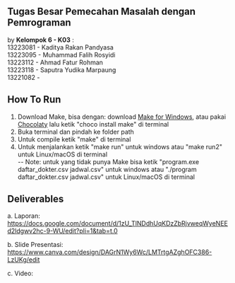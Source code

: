 ## Tugas Besar Pemecahan Masalah dengan Pemrograman <br/>
by **Kelompok 6 - K03** : <br/>
13223081 - Kaditya Rakan Pandyasa <br/>
13223095 - Muhammad Falih Rosyidi<br/>
13223112 - Ahmad Fatur Rohman <br/>
13223118 - Saputra Yudika Marpaung<br/>
13221082 -  <br/>

## **How To Run**
1. Download Make, bisa dengan: download [Make for Windows](https://gnuwin32.sourceforge.net/packages/make.htm), atau pakai [Chocolaty](https://chocolatey.org/install) lalu ketik "choco install make" di terminal <br/>
2. Buka terminal dan pindah ke folder path <br/>
3. Untuk compile ketik "make" di terminal <br/>
4. Untuk menjalankan ketik "make run" untuk windows atau "make run2" untuk Linux/macOS  di terminal <br/>
-- Note: untuk yang tidak punya Make bisa ketik "program.exe daftar_dokter.csv jadwal.csv" untuk windows atau "./program daftar_dokter.csv jadwal.csv" untuk Linux/macOS di terminal <br/>

## **Deliverables**
a. Laporan: https://docs.google.com/document/d/1zU_TlNDdhUqKDzZbRjvweqWyeNEEd2ldgwv2hc-9-WU/edit?pli=1&tab=t.0

b. Slide Presentasi: https://www.canva.com/design/DAGrN1Wy6Wc/LMTrtgAZghOFC386-LzUKg/edit

c. Video:
